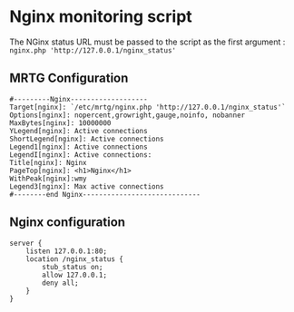 # Nginx monitoring script

The NGinx status URL must be passed to the script as the first argument :
`nginx.php 'http://127.0.0.1/nginx_status'` 

## MRTG Configuration
```
#---------Nginx-------------------
Target[nginx]: `/etc/mrtg/nginx.php 'http://127.0.0.1/nginx_status'`
Options[nginx]: nopercent,growright,gauge,noinfo, nobanner
MaxBytes[nginx]: 10000000
YLegend[nginx]: Active connections
ShortLegend[nginx]: Active connections
Legend1[nginx]: Active connections
LegendI[nginx]: Active connections:
Title[nginx]: Nginx
PageTop[nginx]: <h1>Nginx</h1>
WithPeak[nginx]:wmy
Legend3[nginx]: Max active connections
#--------end Nginx-----------------------------
```

## Nginx configuration

```
server {
	listen 127.0.0.1:80;
	location /nginx_status {
		stub_status on;
		allow 127.0.0.1;
		deny all;
	}
}
```